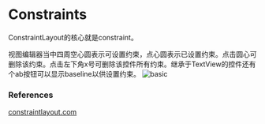 # Constraints
ConstraintLayout的核心就是constraint。

视图编辑器当中四周空心圆表示可设置约束，点心圆表示已设置约束。点击圆心可删除该约束。点击左下角x号可删除该控件所有约束。继承于TextView的控件还有个ab按钮可以显示baseline以供设置约束。
![basic](https://constraintlayout.com/assets/images/basics/anchor_points.png)

### References
[constraintlayout.com](https://constraintlayout.com)

